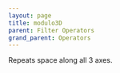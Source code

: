 ```yaml
---
layout: page
title: modulo3D
parent: Filter Operators
grand_parent: Operators
---
```


Repeats space along all 3 axes.
